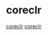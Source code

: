 # coreclr

[coreclr](https://github.com/dotnet/coreclr)
[coreclr](https://github.com/peachpiecompiler/peachpie)

